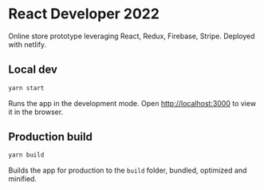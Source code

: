 # React Developer 2022

Online store prototype leveraging React, Redux, Firebase, Stripe. Deployed with
netlify.

## Local dev

```sh
yarn start
```

Runs the app in the development mode. Open
[http://localhost:3000](http://localhost:3000) to view it in the browser.

## Production build

```sh
yarn build
```

Builds the app for production to the `build` folder, bundled, optimized and
minified.
